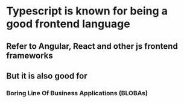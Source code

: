 # Typescript is known for being a good frontend language

## Refer to Angular, React and other js frontend frameworks

## But it is also good for

### Boring Line Of Business Applications (BLOBAs)
